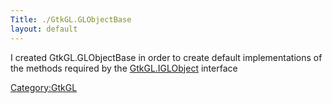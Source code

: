 ```yaml
---
Title: ./GtkGL.GLObjectBase
layout: default
---
```


I created GtkGL.GLObjectBase in order to create default implementations
of the methods required by the
[GtkGL.IGLObject]({{site.url}}/GtkGL.IGLObject "wikilink") interface

<Category:GtkGL>
